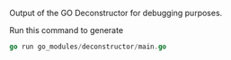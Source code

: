 Output of the GO Deconstructor for debugging purposes.

Run this command to generate
```go
go run go_modules/deconstructor/main.go
```